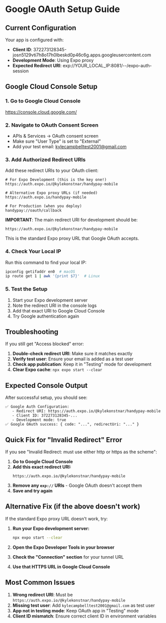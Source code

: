 # Google OAuth Setup Guide

## Current Configuration

Your app is configured with:
- **Client ID**: 372273128345-josn5129vti7h8o17h0lbeskd0p46c6g.apps.googleusercontent.com
- **Development Mode**: Using Expo proxy
- **Expected Redirect URI**: exp://YOUR_LOCAL_IP:8081/--/expo-auth-session

## Google Cloud Console Setup

### 1. Go to Google Cloud Console
https://console.cloud.google.com/

### 2. Navigate to OAuth Consent Screen
- APIs & Services → OAuth consent screen
- Make sure "User Type" is set to "External"
- Add your test email: kylecampbelltest2001@gmail.com

### 3. Add Authorized Redirect URIs

Add these redirect URIs to your OAuth client:

```
# For Expo Development (this is the key one!)
https://auth.expo.io/@kylekonstnar/handypay-mobile

# Alternative Expo proxy URLs (if needed)
https://auth.expo.io/handypay-mobile

# For Production (when you deploy)
handypay://oauth/callback
```

**IMPORTANT**: The main redirect URI for development should be:
```
https://auth.expo.io/@kylekonstnar/handypay-mobile
```

This is the standard Expo proxy URL that Google OAuth accepts.

### 4. Check Your Local IP
Run this command to find your local IP:
```bash
ipconfig getifaddr en0  # macOS
ip route get 1 | awk '{print $7}'  # Linux
```

### 5. Test the Setup
1. Start your Expo development server
2. Note the redirect URI in the console logs
3. Add that exact URI to Google Cloud Console
4. Try Google authentication again

## Troubleshooting

If you still get "Access blocked" error:

1. **Double-check redirect URI**: Make sure it matches exactly
2. **Verify test user**: Ensure your email is added as a test user
3. **Check app publication**: Keep it in "Testing" mode for development
4. **Clear Expo cache**: `npx expo start --clear`

## Expected Console Output

After successful setup, you should see:
```
✅ Google Auth Configuration:
   - Redirect URI: https://auth.expo.io/@kylekonstnar/handypay-mobile
   - Client ID: 372273128345-...
   - Development mode: true
✅ Google OAuth success: { code: "...", redirectUri: "..." }
```

## Quick Fix for "Invalid Redirect" Error

If you see "Invalid Redirect: must use either http or https as the scheme":

1. **Go to Google Cloud Console**
2. **Add this exact redirect URI:**
   ```
   https://auth.expo.io/@kylekonstnar/handypay-mobile
   ```
3. **Remove any `exp://` URIs** - Google OAuth doesn't accept them
4. **Save and try again**

## Alternative Fix (if the above doesn't work)

If the standard Expo proxy URL doesn't work, try:

1. **Run your Expo development server:**
   ```bash
   npx expo start --clear
   ```

2. **Open the Expo Developer Tools in your browser**
3. **Check the "Connection" section** for your tunnel URL
4. **Use that HTTPS URL in Google Cloud Console**

## Most Common Issues

1. **Wrong redirect URI**: Must be `https://auth.expo.io/@kylekonstnar/handypay-mobile`
2. **Missing test user**: Add `kylecampbelltest2001@gmail.com` as test user
3. **App not in testing mode**: Keep OAuth app in "Testing" mode
4. **Client ID mismatch**: Ensure correct client ID in environment variables
